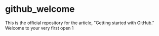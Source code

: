 # github_welcome
This is the official repository for the article, "Getting started with GitHub." Welcome to your very first open
1
